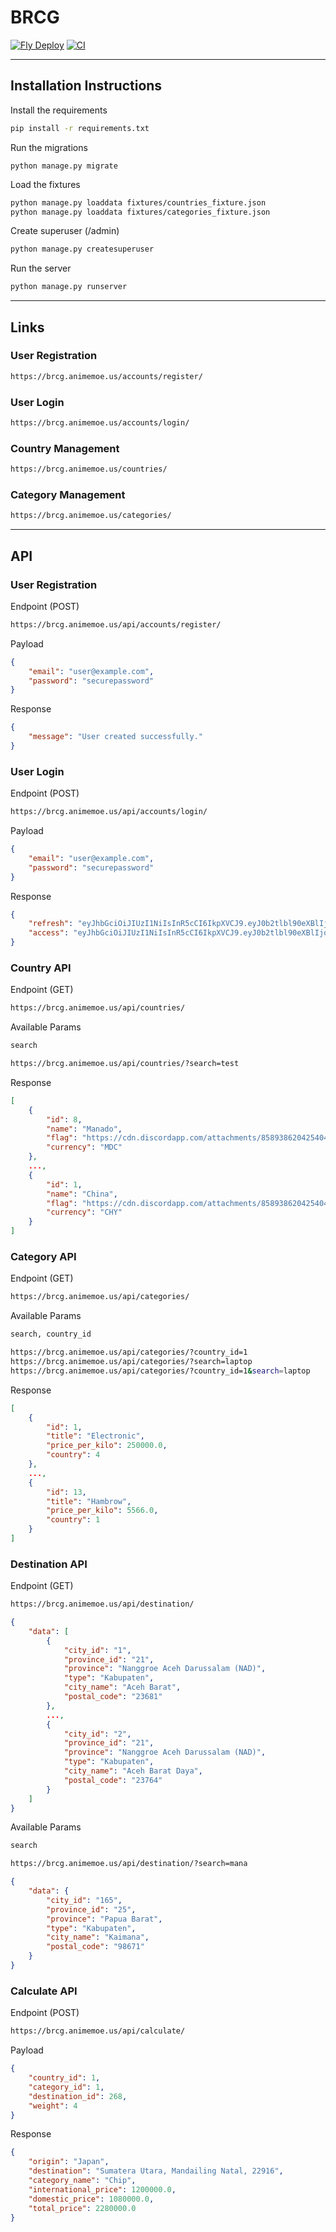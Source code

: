 # BRCG

[![Fly Deploy](https://github.com/animemoeus/supreme-carnival/actions/workflows/fly.yml/badge.svg)](https://github.com/animemoeus/supreme-carnival/actions/workflows/fly.yml)
[![CI](https://github.com/animemoeus/supreme-carnival/actions/workflows/python-app.yml/badge.svg)](https://github.com/animemoeus/supreme-carnival/actions/workflows/python-app.yml)

---

## Installation Instructions

Install the requirements

```bash
pip install -r requirements.txt
```

Run the migrations

```
python manage.py migrate
```

Load the fixtures

```bash
python manage.py loaddata fixtures/countries_fixture.json
python manage.py loaddata fixtures/categories_fixture.json
```

Create superuser (/admin)

```bash
python manage.py createsuperuser
```

Run the server

```bash
python manage.py runserver
```

---

## Links

### User Registration

```bash
https://brcg.animemoe.us/accounts/register/
```

### User Login

```bash
https://brcg.animemoe.us/accounts/login/
```

### Country Management

```bash
https://brcg.animemoe.us/countries/
```

### Category Management

```bash
https://brcg.animemoe.us/categories/
```

---

## API 

### User Registration

Endpoint (POST)

```bash
https://brcg.animemoe.us/api/accounts/register/
```

Payload

```json
{
    "email": "user@example.com",
    "password": "securepassword"
}
```

Response

```json
{
    "message": "User created successfully."
}
```

### User Login

Endpoint (POST)

```bash
https://brcg.animemoe.us/api/accounts/login/
```

Payload

```json
{
    "email": "user@example.com",
    "password": "securepassword"
}
```

Response

```json
{
    "refresh": "eyJhbGciOiJIUzI1NiIsInR5cCI6IkpXVCJ9.eyJ0b2tlbl90eXBlIjoicmVmcmVzaCIsImV4cCI6MTcwMjU2NTU2MCwiaWF0IjoxNzAyNDc5MTYwLCJqdGkiOiJjYjQxMzU3ZTNiOTk0YzlkOTNkMmRiMjgzYzE5NDhjZSIsInVzZXJfaWQiOjR9.A4iQ5ZWrYNMgWfLpj5g6hUo2exh3T8pPtUGldhAtT8k",
    "access": "eyJhbGciOiJIUzI1NiIsInR5cCI6IkpXVCJ9.eyJ0b2tlbl90eXBlIjoiYWNjZXNzIiwiZXhwIjoxNzAyNDc5NDYwLCJpYXQiOjE3MDI0NzkxNjAsImp0aSI6IjVkMzE5ZmNiOGU0NzQxYjg4YTI2YjRhNjYyZjM4ODY5IiwidXNlcl9pZCI6NH0.8BCTGPVuvQnWLo3e3KuaVuo3QYtv7rCKHXGP011FPcI"
}
```

### Country API

Endpoint (GET)

```bash
https://brcg.animemoe.us/api/countries/
```

Available Params

```bash
search
```

```bash
https://brcg.animemoe.us/api/countries/?search=test
```

Response

```json
[
    {
        "id": 8,
        "name": "Manado",
        "flag": "https://cdn.discordapp.com/attachments/858938620425404426/1184047780155641906/China.svg",
        "currency": "MDC"
    },
    ...,
    {
        "id": 1,
        "name": "China",
        "flag": "https://cdn.discordapp.com/attachments/858938620425404426/1184047780155641906/China.svg",
        "currency": "CHY"
    }
]
```

### Category  API

Endpoint (GET)

```bash
https://brcg.animemoe.us/api/categories/
```

Available Params

```bash
search, country_id
```

```bash
https://brcg.animemoe.us/api/categories/?country_id=1
https://brcg.animemoe.us/api/categories/?search=laptop
https://brcg.animemoe.us/api/categories/?country_id=1&search=laptop
```

Response

```json
[
    {
        "id": 1,
        "title": "Electronic",
        "price_per_kilo": 250000.0,
        "country": 4
    },
    ...,
    {
        "id": 13,
        "title": "Hambrow",
        "price_per_kilo": 5566.0,
        "country": 1
    }
]
```

### Destination API

Endpoint (GET)

```bash
https://brcg.animemoe.us/api/destination/
```

```json
{
    "data": [
        {
            "city_id": "1",
            "province_id": "21",
            "province": "Nanggroe Aceh Darussalam (NAD)",
            "type": "Kabupaten",
            "city_name": "Aceh Barat",
            "postal_code": "23681"
        },
        ...,
        {
            "city_id": "2",
            "province_id": "21",
            "province": "Nanggroe Aceh Darussalam (NAD)",
            "type": "Kabupaten",
            "city_name": "Aceh Barat Daya",
            "postal_code": "23764"
        }
    ]
}
```

Available Params

```bash
search
```

```bash
https://brcg.animemoe.us/api/destination/?search=mana
```

```json
{
    "data": {
        "city_id": "165",
        "province_id": "25",
        "province": "Papua Barat",
        "type": "Kabupaten",
        "city_name": "Kaimana",
        "postal_code": "98671"
    }
}
```

### Calculate API

Endpoint (POST)

```bash
https://brcg.animemoe.us/api/calculate/
```

Payload

```json
{
    "country_id": 1,
    "category_id": 1,
    "destination_id": 268,
    "weight": 4
}
```

Response

```json
{
    "origin": "Japan",
    "destination": "Sumatera Utara, Mandailing Natal, 22916",
    "category_name": "Chip",
    "international_price": 1200000.0,
    "domestic_price": 1080000.0,
    "total_price": 2280000.0
}
```
